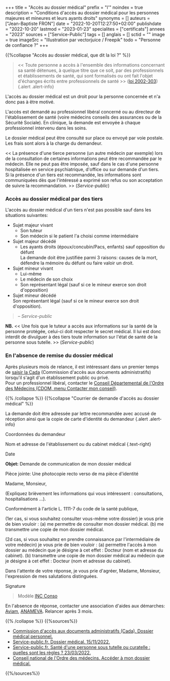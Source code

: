 +++
title = "Accès au dossier médical"
prefix = "l'"
noindex = true
description = "Conditions d'accès au dossier médical pour les personnes majeures et mineures et leurs ayants droits"
synonyms = []
auteurs = ["Jean-Baptiste FRON"]
date = "2022-10-20T12:27:50+02:00"
publishdate = "2022-10-20"
lastmod = "2023-01-23"
specialites = ["certificats"]
annees = "2023"
sources = ["Service-Public"]
tags = []
anglais = []
sctid = ""
image = true
imageSrc = "Illustration par vectorjuice / Freepik"
todo = "Personne de confiance ?"
+++

{{%collapse "Accès au dossier médical, que dit la loi ?" %}}

> << Toute personne a accès à l'ensemble des informations concernant sa santé détenues, à quelque titre que ce soit, par des professionnels et établissements de santé, qui sont formalisés ou ont fait l'objet d'échanges écrits entre professionnels de santé >> ([loi 2002-303](https://www.legifrance.gouv.fr/codes/article_lc/LEGIARTI000024316824/2015-11-24))
{.alert .alert-info}

L'accès au dossier médical est un droit pour la personne concernée et n'a donc pas à être motivé.

L'accès est demandé au professionnel libéral concerné ou au directeur de l'établissement de santé (voire médecins conseils des assurances ou de la Sécurité Sociale). En clinique, la demande est envoyée à chaque professionnel intervenu dans les soins.

Le dossier médical peut être consulté sur place ou envoyé par voie postale. Les frais sont alors à la charge du demandeur.

<< La présence d'une tierce personne (un autre médecin par exemple) lors de la consultation de certaines informations peut être recommandée par le médecin. Elle ne peut pas être imposée, sauf dans le cas d'une personne hospitalisée en service psychiatrique, d'office ou sur demande d'un tiers.  
Si la présence d'un tiers est recommandée, les informations sont communiquées dès que l'intéressé a exprimé son refus ou son acceptation de suivre la recommandation. >> (*Service-public*)

### Accès au dossier médical par des tiers

L'accès au dossier médical d'un tiers n'est pas possible sauf dans les situations suivantes:

- Sujet majeur vivant
  - Son tuteur
  - Son médecin si le patient l'a choisi comme intermédiaire
- Sujet majeur décédé
  - Les ayants droits (époux/concubin/Pacs, enfants) sauf opposition du défunt  
    La demande doit être justifiée parmi 3 raisons: causes de la mort, défendre la mémoire du défunt ou faire valoir un droit.
- Sujet mineur vivant
  - Lui-même
  - Le médecin de son choix
  - Son représentant légal (sauf si ce le mineur exerce son droit d'opposition)
- Sujet mineur décédé  
  Son représentant légal (sauf si ce le mineur exerce son droit d'opposition).

> – *Service-public*

**NB.** << Une fois que le tuteur a accès aux informations sur la santé de la personne protégée, celui-ci doit respecter le secret médical. Il lui est donc interdit de divulguer à des tiers toute information sur l'état de santé de la personne sous tutelle. >> (*Service-public*)

### En l'absence de remise du dossier médical

Après plusieurs mois de relance, il est intéressant dans un premier temps de [saisir la Cada](https://www.cada.fr/formulaire-de-saisine) (Commission d'accès aux documents administratifs) lorsqu'il s'agit d'un établissement public ou privé.  
Pour un professionnel libéral, contacter le [Conseil Départemental de l'Ordre des Médecins (CDOM, menu Contacter mon conseil)](https://www.conseil-national.medecin.fr/lordre-medecins/conseils-regionaux-departementaux/conseils-departementaux-lordre).

{{% /collapse %}}
{{%collapse "Courrier de demande d'accès au dossier médical" %}}

La demande doit être adressée par lettre recommandée avec accusé de réception ainsi que la copie de carte d'identité du demandeur
{.alert .alert-info}

<div class="card card-body my-4">

Coordonnées du demandeur

Nom et adresse de l'établissement ou du cabinet médical
{.text-right}

Date

**Objet:** Demande de communication de mon dossier médical

Pièce jointe: Une photocopie recto verso de ma pièce d'identité

Madame, Monsieur,

(Expliquez brièvement les informations qui vous intéressent : consultations, hospitalisations …).

Conformément à l'article L. 1111-7 du code de la santé publique,

(1er cas, si vous souhaitez consulter vous-même votre dossier)
je vous prie de bien vouloir :
(a) me permettre de consulter mon dossier médical.
(b) me transmettre une copie de mon dossier médical.

(2d cas, si vous souhaitez en prendre connaissance par l'intermédiaire de votre médecin) je vous prie de bien vouloir :
(a) permettre l'accès à mon dossier au médecin que je désigne à cet effet : Docteur (nom et adresse du cabinet).
(b) transmettre une copie de mon dossier médical au médecin que je désigne à cet effet : Docteur (nom et adresse du cabinet).

Dans l'attente de votre réponse, je vous prie d'agréer, Madame, Monsieur, l'expression de mes salutations distinguées.

Signature
</div>

> Modèle [INC Conso](https://www.inc-conso.fr/content/vous-demandez-pouvoir-consulter-votre-dossier-medical)

En l'absence de réponse, contacter une association d'aides aux démarches: [Aviam](http://aviamfrance.org/), [ANAMEVA](https://www.anameva.com/). Relancer après 3 mois.

{{% /collapse %}}
{{%sources%}}

- [Commission d'accès aux documents administratifs (Cada). Dossier médical personnel.](https://www.cada.fr/administration/dossier-medical-personnel)
- [Service-public.fr. Dossier médical. 15/11/2022.](https://www.service-public.fr/particuliers/vosdroits/F12210)
- [Service-public.fr. Santé d'une personne sous tutelle ou curatelle : quelles sont les règles ? 23/03/2022.](https://www.service-public.fr/particuliers/vosdroits/F33899)
- [Conseil national de l'Ordre des médecins. Accéder à mon dossier médical.](https://www.conseil-national.medecin.fr/patient/droits/acceder-dossier-medical)

{{%/sources%}}
